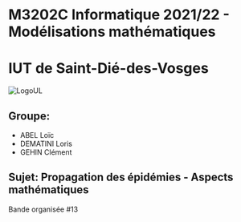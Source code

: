 # M3202C Informatique 2021/22 - Modélisations mathématiques
# IUT de Saint-Dié-des-Vosges 
![LogoUL](https://gameosu.s-ul.eu/EwD4cPkE "LogoUL")

## Groupe:
- ABEL Loïc 
- DEMATINI Loris
- GEHIN Clément

## Sujet: Propagation des épidémies - Aspects mathématiques
Bande organisée #13
